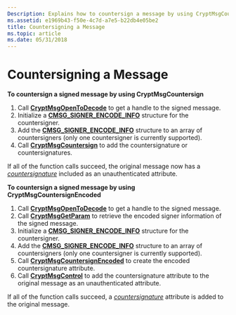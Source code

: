 ```yaml
---
Description: Explains how to countersign a message by using CryptMsgCountersign.
ms.assetid: e1969b43-f50e-4c7d-a7e5-b22db4e05be2
title: Countersigning a Message
ms.topic: article
ms.date: 05/31/2018
---
```


# Countersigning a Message

**To countersign a signed message by using CryptMsgCountersign**

1.  Call [**CryptMsgOpenToDecode**](/windows/desktop/api/Wincrypt/nf-wincrypt-cryptmsgopentodecode) to get a handle to the signed message.
2.  Initialize a [**CMSG\_SIGNER\_ENCODE\_INFO**](/windows/desktop/api/Wincrypt/ns-wincrypt-cmsg_signer_encode_info) structure for the countersigner.
3.  Add the [**CMSG\_SIGNER\_ENCODE\_INFO**](/windows/desktop/api/Wincrypt/ns-wincrypt-cmsg_signer_encode_info) structure to an array of countersigners (only one countersigner is currently supported).
4.  Call [**CryptMsgCountersign**](/windows/desktop/api/Wincrypt/nf-wincrypt-cryptmsgcountersign) to add the countersignature or countersignatures.

If all of the function calls succeed, the original message now has a [*countersignature*](https://msdn.microsoft.com/en-us/library/ms721572(v=VS.85).aspx) included as an unauthenticated attribute.

**To countersign a signed message by using CryptMsgCountersignEncoded**

1.  Call [**CryptMsgOpenToDecode**](/windows/desktop/api/Wincrypt/nf-wincrypt-cryptmsgopentodecode) to get a handle to the signed message.
2.  Call [**CryptMsgGetParam**](/windows/desktop/api/Wincrypt/nf-wincrypt-cryptmsggetparam) to retrieve the encoded signer information of the signed message.
3.  Initialize a [**CMSG\_SIGNER\_ENCODE\_INFO**](/windows/desktop/api/Wincrypt/ns-wincrypt-cmsg_signer_encode_info) structure for the countersigner.
4.  Add the [**CMSG\_SIGNER\_ENCODE\_INFO**](/windows/desktop/api/Wincrypt/ns-wincrypt-cmsg_signer_encode_info) structure to an array of countersigners (only one countersigner is currently supported).
5.  Call [**CryptMsgCountersignEncoded**](/windows/desktop/api/Wincrypt/nf-wincrypt-cryptmsgcountersignencoded) to create the encoded countersignature attribute.
6.  Call [**CryptMsgControl**](/windows/desktop/api/Wincrypt/nf-wincrypt-cryptmsgcontrol) to add the countersignature attribute to the original message as an unauthenticated attribute.

If all of the function calls succeed, a [*countersignature*](https://msdn.microsoft.com/en-us/library/ms721572(v=VS.85).aspx) attribute is added to the original message.

 

 



